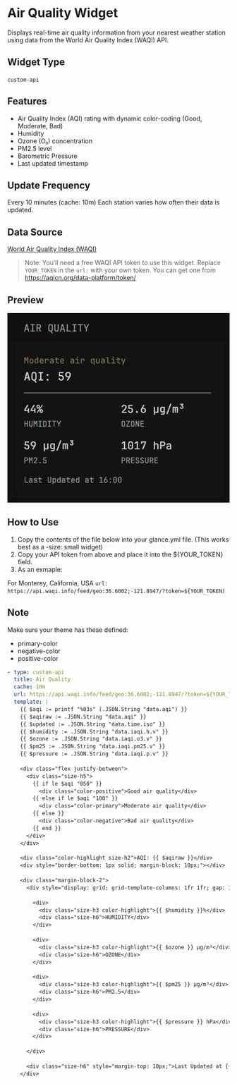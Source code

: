 # Air Quality Widget

Displays real-time air quality information from your nearest weather station using data from the World Air Quality Index (WAQI) API.

## Widget Type
`custom-api`

## Features
- Air Quality Index (AQI) rating with dynamic color-coding (Good, Moderate, Bad)
- Humidity
- Ozone (O₃) concentration
- PM2.5 level
- Barometric Pressure
- Last updated timestamp

## Update Frequency
Every 10 minutes (cache: 10m)
Each station varies how often their data is updated.

## Data Source
[World Air Quality Index (WAQI)](https://waqi.info/)

> Note: You’ll need a free WAQI API token to use this widget. Replace `YOUR_TOKEN` in the `url:` with your own token. You can get one from https://aqicn.org/data-platform/token/

## Preview

![Air Quality Widget Preview](preview.png)

## How to Use
1. Copy the contents of the file below into your glance.yml file. (This works best as a -size: small widget)
2. Copy your API token from above and place it into the ${YOUR_TOKEN} field.
3. As an exmaple:

For Monterey, California, USA
`url: https://api.waqi.info/feed/geo:36.6002;-121.8947/?token=${YOUR_TOKEN)`

## Note
Make sure your theme has these defined:
- primary-color
- negative-color
- positive-color

```yaml
- type: custom-api
  title: Air Quality
  cache: 10m
  url: https://api.waqi.info/feed/geo:36.6002;-121.8947/?token=${YOUR_TOKEN}
  template: |
    {{ $aqi := printf "%03s" (.JSON.String "data.aqi") }}
    {{ $aqiraw := .JSON.String "data.aqi" }}
    {{ $updated := .JSON.String "data.time.iso" }}
    {{ $humidity := .JSON.String "data.iaqi.h.v" }}
    {{ $ozone := .JSON.String "data.iaqi.o3.v" }}
    {{ $pm25 := .JSON.String "data.iaqi.pm25.v" }}
    {{ $pressure := .JSON.String "data.iaqi.p.v" }}

    <div class="flex justify-between">
      <div class="size-h5">
        {{ if le $aqi "050" }}
          <div class="color-positive">Good air quality</div>
        {{ else if le $aqi "100" }}
          <div class="color-primary">Moderate air quality</div>
        {{ else }}
          <div class="color-negative">Bad air quality</div>
        {{ end }}
      </div>
    </div>

    <div class="color-highlight size-h2">AQI: {{ $aqiraw }}</div>
    <div style="border-bottom: 1px solid; margin-block: 10px;"></div>

    <div class="margin-block-2">
      <div style="display: grid; grid-template-columns: 1fr 1fr; gap: 10px;">

        <div>
          <div class="size-h3 color-highlight">{{ $humidity }}%</div>
          <div class="size-h6">HUMIDITY</div>
        </div>

        <div>
          <div class="size-h3 color-highlight">{{ $ozone }} μg/m³</div>
          <div class="size-h6">OZONE</div>
        </div>

        <div>
          <div class="size-h3 color-highlight">{{ $pm25 }} μg/m³</div>
          <div class="size-h6">PM2.5</div>
        </div>

        <div>
          <div class="size-h3 color-highlight">{{ $pressure }} hPa</div>
          <div class="size-h6">PRESSURE</div>
        </div>

      </div>

      <div class="size-h6" style="margin-top: 10px;">Last Updated at {{ slice $updated 11 16 }}</div>
    </div>
```
